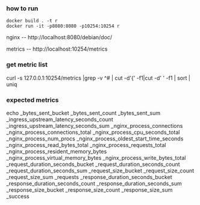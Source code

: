 ### how to run

    docker build . -t r
    docker run -it -p8080:8080 -p10254:10254 r
    
nginx -- http://localhost:8080/debian/doc/

metrics -- http://localhost:10254/metrics

### get metric list
curl -s 127.0.0.1:10254/metrics |grep -v ^# | cut -d'{' -f1|cut -d' ' -f1 | sort | uniq

### expected metrics
echo
_bytes_sent_bucket
_bytes_sent_count
_bytes_sent_sum
_ingress_upstream_latency_seconds_count
_ingress_upstream_latency_seconds_sum
    _nginx_process_connections
    _nginx_process_connections_total
    _nginx_process_cpu_seconds_total
    _nginx_process_num_procs
    _nginx_process_oldest_start_time_seconds
    _nginx_process_read_bytes_total
    _nginx_process_requests_total
    _nginx_process_resident_memory_bytes
    _nginx_process_virtual_memory_bytes
    _nginx_process_write_bytes_total
_request_duration_seconds_bucket
_request_duration_seconds_count
_request_duration_seconds_sum
_request_size_bucket
_request_size_count
_request_size_sum
_requests
_response_duration_seconds_bucket
_response_duration_seconds_count
_response_duration_seconds_sum
_response_size_bucket
_response_size_count
_response_size_sum
    _success
